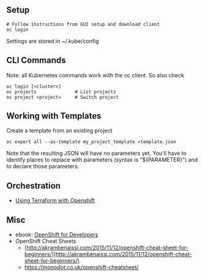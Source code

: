 <?add topic='Helm'?>

## Setup

    # Follow instructions from GUI setup and download client
    oc login

Settings are stored in ~/.kube/config

## CLI Commands

Note: all Kubernetes commands work with the oc client. So also check <?add topic='Kubernetes'?>

    oc login [<cluster>]
    oc projects              # List projects
    oc project <project>     # Switch project

## Working with Templates

Create a template from an existing project

    oc export all --as-template my_project_template >template.json
    
Note that the resulting JSON will have no parameters yet. You'll have to 
identify places to replace with parameters (syntax is "${PARAMETER}") and
to declare those parameters.

## Orchestration

- [Using Terraform with Openshift](https://medium.com/@fabiojose/platform-as-code-with-openshift-terraform-1da6af7348ce)

## Misc

-   ebook: [OpenShift for
    Developers](https://www.openshift.com/promotions/for-developers.html)
-   OpenShift Cheat Sheets
    -   [http://akrambenaissi.com/2015/11/12/openshift-cheat-sheet-for-beginners/](http://akrambenaissi.com/2015/11/12/openshift-cheat-sheet-for-beginners/)
    -   https://monodot.co.uk/openshift-cheatsheet/

